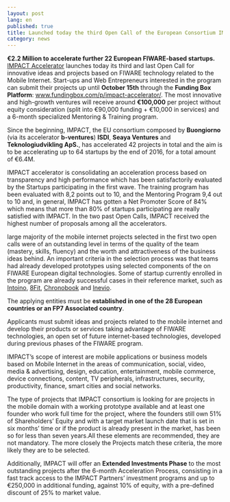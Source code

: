 ```yaml
---
layout: post
lang: en
published: true
title: Launched today the third Open Call of the European Consortium IMPACT
category: news
---
```




**€2.2 Million to accelerate further 22 European FIWARE-based startups.** [IMPACT Accelerator](www.impact-accelerator.com) launches today its third and last Open Call for innovative ideas and projects based on FIWARE technology related to the Mobile Internet. Start-ups and Web Entrepreneurs interested in the program can submit their projects up until **October 15th** through the **Funding Box Platform**: www.fundingbox.com/p/impact-accelerator/. The most innovative and high-growth ventures will receive around **€100,000** per project without equity consideration (split into €90,000 funding + €10,000 in services) and a 6-month specialized Mentoring & Training program. <br>

Since the beginning, IMPACT, the EU consortium composed by **Buongiorno** (via its accelerator **b-ventures**) **ISDI**, **Seaya Ventures** and **Teknologiudvikling ApS.**, has accelerated 42 projects in total and the aim is to be accelerating up to 64 startups by the end of 2016, for a total amount of €6.4M. <br>

IMPACT accelerator is consolidating an acceleration process based on transparency and high performance which has been satisfactorily evaluated by the Startups participating in the first wave. The training program has been evaluated with 8,2 points out to 10, and the Mentoring Program 9,4 out to 10 and, in general, IMPACT has gotten a Net Promoter Score of 84% which means that more than 80% of startups  participating are really satisfied with IMPACT. In the two past Open Calls, IMPACT received the highest number of proposals among all the accelerators.

large majority of the mobile internet projects selected in the first two open calls were of an outstanding level in terms of the quality of the team (mastery, skills, fluency) and the worth and attractiveness of the business ideas behind. An important criteria in the selection process was that teams had already developed prototypes using selected components of the on FIWARE European digital technologies. 
Some of startup currently enrolled in the program are already successful cases in their reference market, such as [Intoino](www.intoino.com), [8Fit](www.8fit.com), [Chronobook](www.chronobook.com) and [Inevio](www.inevio.com).

The applying entities must be **established in one of the 28 European countries or an FP7 Associated country**.

Applicants must submit ideas and projects related to the mobile internet and develop their products or services taking advantage of FIWARE technologies, an open set of future internet-based technologies, developed during previous phases of the FIWARE program. 

IMPACT’s scope of interest are mobile applications or business models based on Mobile Internet in the areas of communication, social, video, media & advertising, design, education, entertainment, mobile commerce, device connections, content, TV peripherals, infrastructures, security, productivity, finance, smart cities and social networks. 

The type of projects that IMPACT consortium is looking for are projects in the mobile domain with a working prototype available and at least one founder who work full time for the project, where the founders still own 51% of Shareholders’ Equity and with a target market launch date that is set in six months’ time or if the product is already present in the market, has been so for less than seven years.All these elements are recommended, they are not mandatory. The more closely the Projects match these criteria, the more likely they are to be selected.

Additionally, IMPACT will offer an **Extended Investments Phase** to the most outstanding projects after the 6-month Acceleration Process, consisting in a fast track access to the IMPACT Partners’ 
investment programs and up to €250,000 in additional funding, against 10% of equity, with a pre-defined discount of 25% to market value.
